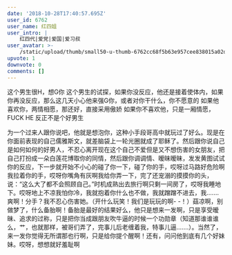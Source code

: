 ```yaml
---
date: '2018-10-28T17:40:57.695Z'
user_id: 6762
user_name: 红四姐
user_intro: |
    红四代|爱党|爱国|爱习叔
user_avatar: >-
    /static/upload/thumb/small50-u-thumb-6762cc68f5b63e957cee838015a02d58eec15f1056af.png
upvote: 1
downvote: 0
comments: []
---
```


这个男生很H，想G你 这个男生的试探，如果你没反应，他还是接着使体内，如果你再没反应，那么这几天小心他来强G你，或者对你干什么，你不愿意的 如果他喜欢你，两情相愿，那还好，直接采用傲娇 如果你不喜欢他，只是一厢情愿，FUCK HE 反正不是个好男生 

  

为一个过来人跟你说吧，他就是想泡你，这种小手段哥高中就玩过了好么。现是在你面前表现的自己儒雅斯文，就差脑袋上一轮光圈就成了耶稣了。然后跟你说自己是如何如何的好男人，不忍心离开现在这个自己不爱但是又不想伤害的女朋友，把自己打扮成一朵白莲花博取你的同情，然后跟你调调情、暧昧暧昧，发发黄图试试你的反应，下一步就开始不小心的碰了你一下，碰了你的手，哎呀过马路好危险啊我拉着你的手，哎呀你嘴角有灰啊我给你弄一下，完了还宠溺的摸摸你的头，说：“这么大了都不会照顾自己。”时机成熟出去旅行啊只剩一间房了，哎呀我睡地下。哎呀地上不凉我怕你冷，我就抱着你什么也不做，我就蹭蹭不进去，我.......爽啊！分手？我不忍心伤害她。（开什么玩笑！我们是玩玩的啊- -！）菇凉啊，别做梦了，什么备胎啊！备胎是最好的结果好么，他只是想来一发啊，只是享受暧昧、追求的过称，只是把你当成跟朋友吹牛逼的时候一个功勋章（知道那谁谁谁么，艹，也就那样，被哥们弄了，完事儿后老缠着我，特事儿逼.......）。当然了，来一发你觉得无所谓那也行啊，只是给你提个醒啊！还有，问问他到底有几个好妹妹。哎呀，想想就好羞耻啊
